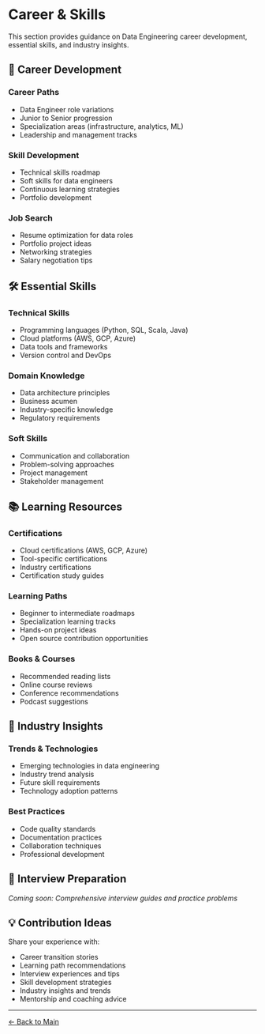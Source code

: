 # Career & Skills

This section provides guidance on Data Engineering career development, essential skills, and industry insights.

## 🚀 Career Development

### Career Paths
- Data Engineer role variations
- Junior to Senior progression
- Specialization areas (infrastructure, analytics, ML)
- Leadership and management tracks

### Skill Development
- Technical skills roadmap
- Soft skills for data engineers
- Continuous learning strategies
- Portfolio development

### Job Search
- Resume optimization for data roles
- Portfolio project ideas
- Networking strategies
- Salary negotiation tips

## 🛠️ Essential Skills

### Technical Skills
- Programming languages (Python, SQL, Scala, Java)
- Cloud platforms (AWS, GCP, Azure)
- Data tools and frameworks
- Version control and DevOps

### Domain Knowledge
- Data architecture principles
- Business acumen
- Industry-specific knowledge
- Regulatory requirements

### Soft Skills
- Communication and collaboration
- Problem-solving approaches
- Project management
- Stakeholder management

## 📚 Learning Resources

### Certifications
- Cloud certifications (AWS, GCP, Azure)
- Tool-specific certifications
- Industry certifications
- Certification study guides

### Learning Paths
- Beginner to intermediate roadmaps
- Specialization learning tracks
- Hands-on project ideas
- Open source contribution opportunities

### Books & Courses
- Recommended reading lists
- Online course reviews
- Conference recommendations
- Podcast suggestions

## 🌟 Industry Insights

### Trends & Technologies
- Emerging technologies in data engineering
- Industry trend analysis
- Future skill requirements
- Technology adoption patterns

### Best Practices
- Code quality standards
- Documentation practices
- Collaboration techniques
- Professional development

## 💼 Interview Preparation

*Coming soon: Comprehensive interview guides and practice problems*

## 💡 Contribution Ideas

Share your experience with:
- Career transition stories
- Learning path recommendations
- Interview experiences and tips
- Skill development strategies
- Industry insights and trends
- Mentorship and coaching advice

---

[← Back to Main](../README.md)